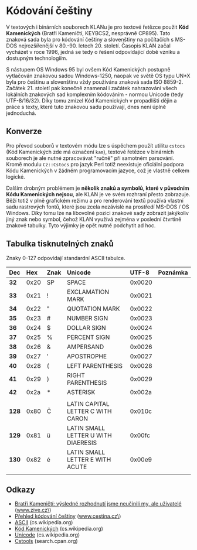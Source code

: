 # Kódování češtiny

V textových i binárních souborech KLANu je pro textové řetězce použit **Kód Kamenických** \(Bratři Kameničtí, KEYBCS2, nesprávně CP895\). Tato znaková sada byla pro kódování češtiny a slovenštiny na počítačích s MS-DOS nejrozšířenější v 80.-90. letech 20. století. Časopis KLAN začal vycházet v roce 1996, jedná se tedy o řešení odpovídající době vzniku a dostupným technologiím.

S nástupem OS Windows 95 byl ovšem Kód Kamenických postupně vytlačován znakovou sadou Windows-1250, naopak ve světě OS typu UN\*X byla pro češtinu a slovenštinu vždy používána znaková sada ISO 8859-2. Začátek 21. století pak konečně znamenal i začátek nahrazování všech lokálních znakových sad komplexním kódováním - normou Unicode \(tedy UTF-8/16/32\). Díky tomu zmizel Kód Kamenických v propadlišti dějin a práce s texty, které tuto znakovou sadu používají, dnes není úplně jednoduchá.

## Konverze

Pro převod souborů v textovém módu lze s úspěchem použít utilitu `cstocs` \(Kód Kamenických zde má označení `kam`\), textové řetězce v binárních souborech je ale nutné zpracovávat "ručně" při samotném parsování. Kromě modulu `Cz::Cstocs` pro jazyk Perl totiž neexistuje oficiální podpora Kódu Kamenických v žádném programovacím jazyce, což je vlastně celkem logické.

Dalším drobným problémem je **několik znaků a symbolů, které v původním Kódu Kamenických nejsou**, ale KLAN je ve svém rozhraní přesto zobrazuje. Běží totiž v plně grafickém režimu a pro renderování textů používá vlastní sadu rastrových fontů, které jsou zcela nezávislé na prostředí MS-DOS / OS Windows. Díky tomu lze na libovolné pozici znakové sady zobrazit jakýkoliv jiný znak nebo symbol, čehož KLAN využívá zejména v poslední čtvrtině znakové tabulky. Tyto výjimky je opět nutné podchytit ad hoc.

## Tabulka tisknutelných znaků

Znaky 0-127 odpovídají standardní ASCII tabulce.

| Dec | Hex | Znak | Unicode | UTF-8 | Poznámka |
| :--- | :--- | :--- | :--- | :--- | :--- |
| **32** | 0x20 | SP | SPACE | 0x0020 |  |
| **33** | 0x21 | ! | EXCLAMATION MARK | 0x0021 |  |
| **34** | 0x22 | " | QUOTATION MARK | 0x0022 |  |
| **35** | 0x23 | \# | NUMBER SIGN | 0x0023 |  |
| **36** | 0x24 | $ | DOLLAR SIGN | 0x0024 |  |
| **37** | 0x25 | % | PERCENT SIGN | 0x0025 |  |
| **38** | 0x26 | & | AMPERSAND | 0x0026 |  |
| **39** | 0x27 | ' | APOSTROPHE | 0x0027 |  |
| **40** | 0x28 | \( | LEFT PARENTHESIS | 0x0028 |  |
| **41** | 0x29 | \) | RIGHT PARENTHESIS | 0x0029 |  |
| **42** | 0x2a | \* | ASTERISK | 0x002a |  |
|  |  |  |  |  |  |
| **128** | 0x80 | Č | LATIN CAPITAL LETTER C WITH CARON | 0x010c |  |
| **129** | 0x81 | ü | LATIN SMALL LETTER U WITH DIAERESIS | 0x00fc |  |
| **130** | 0x82 | é | LATIN SMALL LETTER E WITH ACUTE | 0x00e9 |  |
|  |  |  |  |  |  |

## Odkazy

* [Bratři Kameničtí: výsledné rozhodnutí jsme neučinili my, ale uživatelé](https://www.zive.cz/clanky/bratri-kamenicti-vysledne-rozhodnuti-jsme-neucinili-my-ale-uzivatele/sc-3-a-101337/default.aspx) \(www.zive.cz\)
* [Přehled kódování češtiny](https://www.gitbook.com/book/deefha/klan2016-wiki/edit#) \(www.cestina.cz\)
* [ASCII](https://cs.wikipedia.org/wiki/ASCII) \(cs.wikipedia.org\)
* [Kód Kamenických](https://cs.wikipedia.org/wiki/Kód_Kamenických) \(cs.wikipedia.org\)
* [Unicode](https://cs.wikipedia.org/wiki/Unicode) \(cs.wikipedia.org\)
* [Cstools](http://search.cpan.org/~janpaz/Cstools-3.42/) \(search.cpan.org\)



